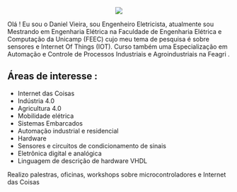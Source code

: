 
<p align="center">
  <img src= "https://github.com/danielvieira95/danielvieira95/blob/main/LOGO%20DANI%20PROJECTS%20.bmp">
</p>





Olá !
Eu sou o Daniel Vieira, sou Engenheiro Eletricista, atualmente sou Mestrando em Engenharia Elétrica na Faculdade de Engenharia Elétrica e Computação da Unicamp (FEEC) cujo meu tema de pesquisa é sobre sensores e Internet Of Things (IOT).
Curso também uma Especialização em Automação e Controle de Processos Industriais e Agroindustriais na Feagri .

## Áreas de interesse :
* Internet das Coisas
* Indústria 4.0
* Agricultura 4.0
* Mobilidade elétrica
* Sistemas Embarcados
* Automação industrial e residencial
* Hardware
* Sensores e circuitos de condicionamento de sinais
* Eletrônica digital e analógica
* Linguagem de descrição de hardware VHDL

Realizo palestras, oficinas, workshops sobre microcontroladores e Internet das Coisas
